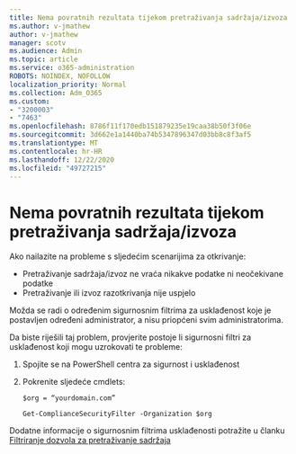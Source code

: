 ```yaml
---
title: Nema povratnih rezultata tijekom pretraživanja sadržaja/izvoza
ms.author: v-jmathew
author: v-jmathew
manager: scotv
ms.audience: Admin
ms.topic: article
ms.service: o365-administration
ROBOTS: NOINDEX, NOFOLLOW
localization_priority: Normal
ms.collection: Adm_O365
ms.custom:
- "3200003"
- "7463"
ms.openlocfilehash: 8786f11f170edb151879235e19caa38b50f3f06e
ms.sourcegitcommit: 3d662e1a1440ba74b5347896347d03bb8c8f3af5
ms.translationtype: MT
ms.contentlocale: hr-HR
ms.lasthandoff: 12/22/2020
ms.locfileid: "49727215"
---
```

# <a name="no-results-returned-during-content-searchexport"></a>Nema povratnih rezultata tijekom pretraživanja sadržaja/izvoza

Ako nailazite na probleme s sljedećim scenarijima za otkrivanje:

- Pretraživanje sadržaja/izvoz ne vraća nikakve podatke ni neočekivane podatke
- Pretraživanje ili izvoz razotkrivanja nije uspjelo

Možda se radi o određenim sigurnosnim filtrima za usklađenost koje je postavljen određeni administrator, a nisu priopćeni svim administratorima.

Da biste riješili taj problem, provjerite postoje li sigurnosni filtri za usklađenost koji mogu uzrokovati te probleme:

1. Spojite se na PowerShell centra za sigurnost i usklađenost
2. Pokrenite sljedeće cmdlets:

    `$org = “yourdomain.com”`

    `Get-ComplianceSecurityFilter -Organization $org`

Dodatne informacije o sigurnosnim filtrima usklađenosti potražite u članku [Filtriranje dozvola za pretraživanje sadržaja](https://docs.microsoft.com/microsoft-365/compliance/permissions-filtering-for-content-search)
